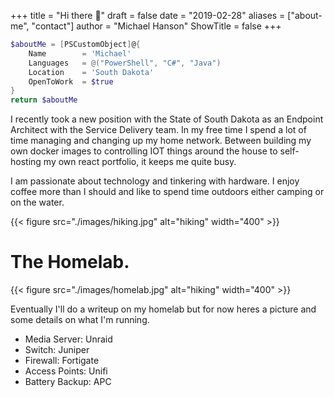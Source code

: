 +++
title = "Hi there 👋"
draft = false
date = "2019-02-28"
aliases = ["about-me", "contact"]
author = "Michael Hanson"
ShowTitle = false
+++

```powershell
$aboutMe = [PSCustomObject]@{
    Name        = 'Michael'
    Languages   = @("PowerShell", "C#", "Java")
    Location    = 'South Dakota'
    OpenToWork  = $true
}
return $aboutMe
```

I recently took a new position with the State of South Dakota as an Endpoint Architect with the Service Delivery team. In my free time I spend a lot of time managing and changing up my home network. Between building my own docker images to controlling IOT things around the house to self-hosting my own react portfolio, it keeps me quite busy.

I am passionate about technology and tinkering with hardware. I enjoy coffee more than I should and like to spend time outdoors either camping or on the water.

{{< figure src="./images/hiking.jpg" alt="hiking" width="400" >}}

# The Homelab.

{{< figure src="./images/homelab.jpg" alt="hiking" width="400" >}}

Eventually I'll do a writeup on my homelab but for now heres a picture and some details on what I'm running.

- Media Server: Unraid
- Switch: Juniper
- Firewall: Fortigate
- Access Points: Unifi
- Battery Backup: APC
